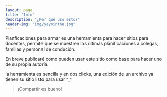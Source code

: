 ```yaml
---
layout: page
title: "Info"
description: "¿Por qué uso esto?"
header-img: "img/yeyointhe.jpg"
---
```


Planficaciones para armar es una herramienta para hacer sitios para docentes, permite que se muestren las últimás planificaciones a colegas, familias y personal de condución.

En breve publicaré como pueden usar este sitio como base para hacer uno de su propia autoría.

la herramienta es sencilla y en dos clicks, una edición de un archivo ya tienen su sitio listo para usar ^_^

>¡Compartir es bueno!
	
